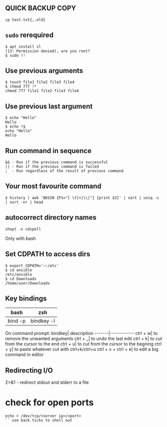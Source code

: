 ## QUICK BACKUP COPY
```
cp test.txt{,.old}
```
## ```sudo``` rerequired
```
$ apt install sl
(13: Permission denied), are you root?
$ sudo !!
```
## Use previous arguments
```
$ touch file1 file2 file3 file4
$ chmod 777 !*
chmod 777 file1 file2 file3 file4
```
## Use previous last argument
```
$ echo "Hello"
Hello
$ echo !$
echo "Hello"
Hello
```
## Run command in sequence
```
&& - Run if the previous command is successful
|| - Run if the previous command is failed
;  - Run regardless of the result of previous command 
```
## Your most favourite command
```
$ history | awk 'BEGIN {FS="[ \t]+|\\|"} {print $3}' | sort | uniq -c | sort -nr | head
```
## autocorrect directory names
```
shopt -s cdspell
```
Only with bash
## Set CDPATH to access dirs
```
$ export CDPATH='~:/etc'
$ cd ansible
/etc/ansible
$ cd Downloads
/home/user/Downloads
```
## Key bindings
bash|zsh
----|----
bind -p| bindkey -l

On command prompt:
bindkey| description
-------|------------
ctrl + w| to remove the unwanted arguments
ctrl + \_| to undo the last edit
ctrl + k| to cut from the cursor to the end
ctrl + u| to cut from the cursor to the begning
ctrl + y| to paste whatever cut with ctrl+k/ctrl+u 
ctrl + x + ctrl + e| to edit a big command in editor

## Redirecting I/O
2>&1 - redirect stdout and stderr to a file

# check for open ports
```
echo > /dev/tcp/<server ip>/<port>
`` use back ticks to shell out
```
